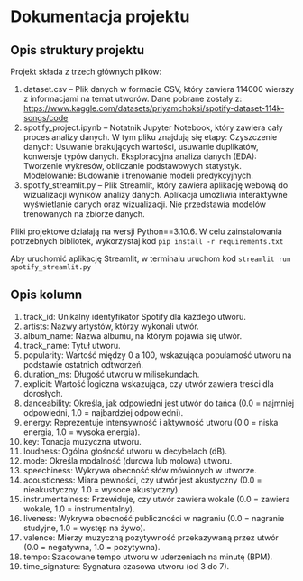 # Dokumentacja projektu

## Opis struktury projektu
Projekt składa z trzech głównych plików:
1. dataset.csv – Plik danych w formacie CSV, który zawiera 114000 wierszy z informacjami na temat utworów. Dane pobrane zostały z: https://www.kaggle.com/datasets/priyamchoksi/spotify-dataset-114k-songs/code
2. spotify_project.ipynb – Notatnik Jupyter Notebook, który zawiera cały proces analizy danych. W tym pliku znajdują się etapy:
Czyszczenie danych: Usuwanie brakujących wartości, usuwanie duplikatów, konwersje typów danych.
Eksploracyjna analiza danych (EDA): Tworzenie wykresów, obliczanie podstawowych statystyk.
Modelowanie: Budowanie i trenowanie modeli predykcyjnych.
3. spotify_streamlit.py – Plik Streamlit, który zawiera aplikację webową do wizualizacji wyników analizy danych. Aplikacja umożliwia interaktywne wyświetlanie danych oraz wizualizacji. Nie przedstawia modelów trenowanych na zbiorze danych.

Pliki projektowe działają na wersji Python==3.10.6.
W celu zainstalowania potrzebnych bibliotek, wykorzystaj kod `pip install -r requirements.txt`

Aby uruchomić aplikację Streamlit, w terminalu uruchom kod `streamlit run spotify_streamlit.py`

## Opis kolumn
1. track_id: Unikalny identyfikator Spotify dla każdego utworu.
2. artists: Nazwy artystów, którzy wykonali utwór.
3. album_name: Nazwa albumu, na którym pojawia się utwór.
4. track_name: Tytuł utworu.
5. popularity: Wartość między 0 a 100, wskazująca popularność utworu na podstawie ostatnich odtworzeń.
6. duration_ms: Długość utworu w milisekundach.
7. explicit: Wartość logiczna wskazująca, czy utwór zawiera treści dla dorosłych.
8. danceability: Określa, jak odpowiedni jest utwór do tańca (0.0 = najmniej odpowiedni, 1.0 = najbardziej odpowiedni).
9. energy: Reprezentuje intensywność i aktywność utworu (0.0 = niska energia, 1.0 = wysoka energia).
10. key: Tonacja muzyczna utworu.
11. loudness: Ogólna głośność utworu w decybelach (dB).
12. mode: Określa modalność (durowa lub molowa) utworu.
13. speechiness: Wykrywa obecność słów mówionych w utworze.
14. acousticness: Miara pewności, czy utwór jest akustyczny (0.0 = nieakustyczny, 1.0 = wysoce akustyczny).
15. instrumentalness: Przewiduje, czy utwór zawiera wokale (0.0 = zawiera wokale, 1.0 = instrumentalny).
16. liveness: Wykrywa obecność publiczności w nagraniu (0.0 = nagranie studyjne, 1.0 = występ na żywo).
17. valence: Mierzy muzyczną pozytywność przekazywaną przez utwór (0.0 = negatywna, 1.0 = pozytywna).
18. tempo: Szacowane tempo utworu w uderzeniach na minutę (BPM).
19. time_signature: Sygnatura czasowa utworu (od 3 do 7).